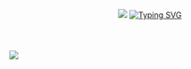 <header>
    <img src= "https://capsule-render.vercel.app/api?type=waving&height=150&color=5576c2">
    <a href="https://git.io/typing-svg">
      <img src="https://readme-typing-svg.demolab.com?font=Fira+Code&weight=500&pause=1000&color=5576C2&center=true&vCenter=true&repeat=false&width=435&lines=-%3E+Welcome+to+my+profile+" alt="Typing SVG" />
    </a>
</header>

<footer>
    <img src= "https://capsule-render.vercel.app/api?type=waving&height=150&color=5576c2&section=footer">
</footer>

